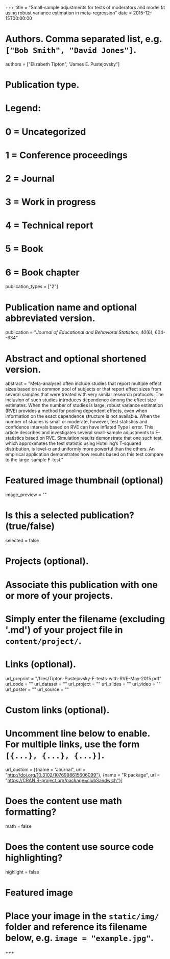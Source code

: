 +++
title = "Small-sample adjustments for tests of moderators and model fit using robust variance estimation in meta-regression"
date = 2015-12-15T00:00:00

# Authors. Comma separated list, e.g. `["Bob Smith", "David Jones"]`.
authors = ["Elizabeth Tipton", "James E. Pustejovsky"]

# Publication type.
# Legend:
# 0 = Uncategorized
# 1 = Conference proceedings
# 2 = Journal
# 3 = Work in progress
# 4 = Technical report
# 5 = Book
# 6 = Book chapter
publication_types = ["2"]

# Publication name and optional abbreviated version.
publication = "_Journal of Educational and Behavioral Statistics, 40_(6), 604--634"

# Abstract and optional shortened version.
abstract = "Meta-analyses often include studies that report multiple effect sizes based on a common pool of subjects or that report effect sizes from several samples that were treated with very similar research protocols. The inclusion of such studies introduces dependence among the effect size estimates. When the number of studies is large, robust variance estimation (RVE) provides a method for pooling dependent effects, even when information on the exact dependence structure is not available. When the number of studies is small or moderate, however, test statistics and confidence intervals based on RVE can have inflated Type I error. This article describes and investigates several small-sample adjustments to F-statistics based on RVE. Simulation results demonstrate that one such test, which approximates the test statistic using Hotelling’s T-squared distribution, is level-α and uniformly more powerful than the others. An empirical application demonstrates how results based on this test compare to the large-sample F-test."

# Featured image thumbnail (optional)
image_preview = ""

# Is this a selected publication? (true/false)
selected = false

# Projects (optional).
#   Associate this publication with one or more of your projects.
#   Simply enter the filename (excluding '.md') of your project file in `content/project/`.

# Links (optional).
url_preprint = "/files/Tipton-Pustejovsky-F-tests-with-RVE-May-2015.pdf"
url_code = ""
url_dataset = ""
url_project = ""
url_slides = ""
url_video = ""
url_poster = ""
url_source = ""

# Custom links (optional).
#   Uncomment line below to enable. For multiple links, use the form `[{...}, {...}, {...}]`.
url_custom = [{name = "Journal", url = "http://doi.org/10.3102/1076998615606099"}, {name = "R package", url = "https://CRAN.R-project.org/package=clubSandwich"}]

# Does the content use math formatting?
math = false

# Does the content use source code highlighting?
highlight = false

# Featured image
# Place your image in the `static/img/` folder and reference its filename below, e.g. `image = "example.jpg"`.

+++
